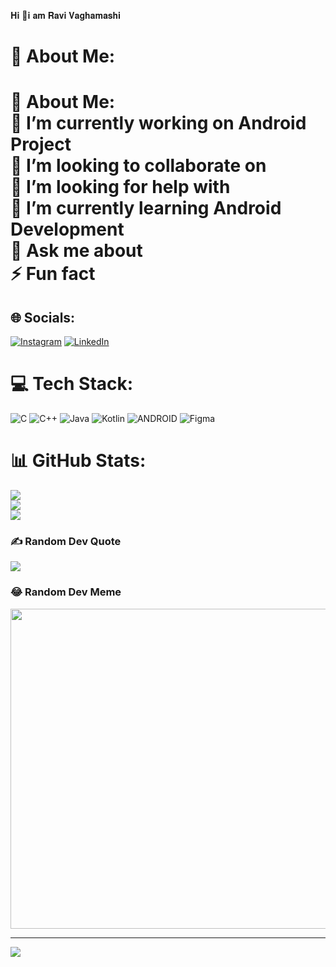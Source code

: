𝐇𝐢 👋𝐢 𝐚𝐦 𝐑𝐚𝐯𝐢 𝐕𝐚𝐠𝐡𝐚𝐦𝐚𝐬𝐡𝐢
# 💫 About Me:
# 💫 About Me:<br>🔭 I’m currently working on Android Project<br>👯 I’m looking to collaborate on<br>🤝 I’m looking for help with<br>🌱 I’m currently learning Android Development<br>💬 Ask me about<br>⚡ Fun fact


## 🌐 Socials:
[![Instagram](https://img.shields.io/badge/Instagram-%23E4405F.svg?logo=Instagram&logoColor=white)](https://instagram.com/_vaghamashi_) [![LinkedIn](https://img.shields.io/badge/LinkedIn-%230077B5.svg?logo=linkedin&logoColor=white)](https://linkedin.com/in/vaghamashi-ravi-74824a272/) 

# 💻 Tech Stack:
![C](https://img.shields.io/badge/c-%2300599C.svg?style=for-the-badge&logo=c&logoColor=white) ![C++](https://img.shields.io/badge/c++-%2300599C.svg?style=for-the-badge&logo=c%2B%2B&logoColor=white) ![Java](https://img.shields.io/badge/java-%23ED8B00.svg?style=for-the-badge&logo=java&logoColor=white) ![Kotlin](https://img.shields.io/badge/kotlin-%230095D5.svg?style=for-the-badge&logo=kotlin&logoColor=white) ![ANDROID](https://img.shields.io/badge/android-%2320232a.svg?style=for-the-badge&logo=android&logoColor=%a4c639) 	![Figma](https://img.shields.io/badge/figma-%23F24E1E.svg?style=for-the-badge&logo=figma&logoColor=white)
# 📊 GitHub Stats:
![](https://github-readme-stats.vercel.app/api?username=vaghamashi&theme=dark&hide_border=false&include_all_commits=true&count_private=true)<br/>
![](https://github-readme-streak-stats.herokuapp.com/?user=vaghamashi&theme=dark&hide_border=false)<br/>
![](https://github-readme-stats.vercel.app/api/top-langs/?username=vaghamashi&theme=dark&hide_border=false&include_all_commits=true&count_private=true&layout=compact)

### ✍️ Random Dev Quote
![](https://quotes-github-readme.vercel.app/api?type=horizontal&theme=radical)

### 😂 Random Dev Meme
<img src="https://rm.up.railway.app/" width="512px"/>

---
[![](https://visitcount.itsvg.in/api?id=vaghamashi&icon=0&color=0)](https://visitcount.itsvg.in)

<!-- Proudly created with GPRM ( https://gprm.itsvg.in ) -->
